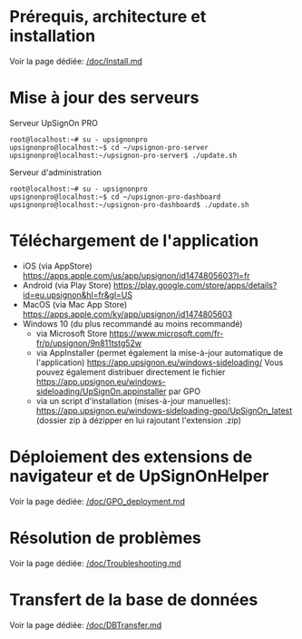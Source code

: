 # Prérequis, architecture et installation

Voir la page dédiée: [/doc/Install.md](/doc/Install.md)

# Mise à jour des serveurs

Serveur UpSignOn PRO

```
root@localhost:~# su - upsignonpro
upsignonpro@localhost:~$ cd ~/upsignon-pro-server
upsignonpro@localhost:~/upsignon-pro-server$ ./update.sh
```

Serveur d'administration

```
root@localhost:~# su - upsignonpro
upsignonpro@localhost:~$ cd ~/upsignon-pro-dashboard
upsignonpro@localhost:~/upsignon-pro-dashboard$ ./update.sh
```

# Téléchargement de l'application

- iOS (via AppStore) https://apps.apple.com/us/app/upsignon/id1474805603?l=fr
- Android (via Play Store) https://play.google.com/store/apps/details?id=eu.upsignon&hl=fr&gl=US
- MacOS (via Mac App Store) https://apps.apple.com/ky/app/upsignon/id1474805603
- Windows 10 (du plus recommandé au moins recommandé)
  - via Microsoft Store https://www.microsoft.com/fr-fr/p/upsignon/9n811tstg52w
  - via AppInstaller (permet également la mise-à-jour automatique de l'application) https://app.upsignon.eu/windows-sideloading/
    Vous pouvez également distribuer directement le fichier https://app.upsignon.eu/windows-sideloading/UpSignOn.appinstaller par GPO
  - via un script d'installation (mises-à-jour manuelles): https://app.upsignon.eu/windows-sideloading-gpo/UpSignOn_latest (dossier zip à dézipper en lui rajoutant l'extension .zip)

# Déploiement des extensions de navigateur et de UpSignOnHelper

Voir la page dédiée: [/doc/GPO_deployment.md](/doc/GPO_deployment.md)

# Résolution de problèmes

Voir la page dédiée: [/doc/Troubleshooting.md](/doc/Troubleshooting.md)

# Transfert de la base de données

Voir la page dédiée: [/doc/DBTransfer.md](/doc/DBTransfer.md)
